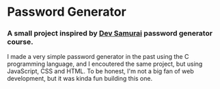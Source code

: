 # Password Generator

### A small project inspired by [Dev Samurai](https://github.com/felipefontoura) password generator course.

I made a very simple password generator in the past using the C programming language, and I encoutered the same project, but using JavaScript, CSS and HTML. To be honest, I'm not a big fan of web development, but it was kinda fun building this one.
